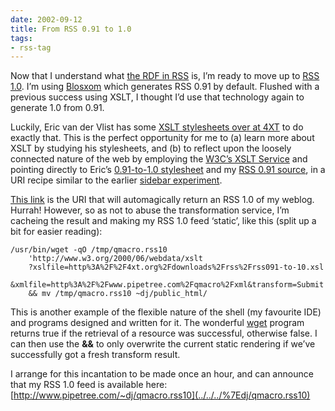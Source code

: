 ```yaml
---
date: 2002-09-12
title: From RSS 0.91 to 1.0
tags:
- rss-tag
---
```



Now that I understand what [the RDF in RSS](../../2002/Sep/08#tech/rdf/rssrdf) is, I’m ready to move up to [RSS 1.0](http://www.purl.org/rss/1.0/). I’m using [Blosxom](http://www.raelity.org/apps/blosxom) which generates RSS 0.91 by default. Flushed with a previous success using XSLT, I thought I’d use that technology again to generate 1.0 from 0.91.

Luckily, Eric van der Vlist has some [XSLT stylesheets over at 4XT](http://4xt.org/news/000815-0001.xml) to do exactly that. This is the perfect opportunity for me to (a) learn more about XSLT by studying his stylesheets, and (b) to reflect upon the loosely connected nature of the web by employing the [W3C’s XSLT Service](http://www.w3.org/2001/05/xslt) and pointing directly to Eric’s [0.91-to-1.0 stylesheet](http://4xt.org/downloads/rss/rss091-to-10.xsl) and my [RSS 0.91 source](../../xml), in a URI recipe similar to the earlier [sidebar experiment](../../2002/Aug/29#tech/sidebar).

[This link](http://www.w3.org/2000/06/webdata/xslt?xslfile=http%3A%2F%2F4xt.org%2Fdownloads%2Frss%2Frss091-to-10.xsl&xmlfile=http%3A%2F%2Fwww.pipetree.com%2Fqmacro%2Fxml&transform=Submit) is the URI that will automagically return an RSS 1.0 of my weblog. Hurrah! However, so as not to abuse the transformation service, I’m cacheing the result and making my RSS 1.0 feed ‘static’, like this (split up a bit for easier reading):

```shell
/usr/bin/wget -qO /tmp/qmacro.rss10
	'http://www.w3.org/2000/06/webdata/xslt
	?xslfile=http%3A%2F%2F4xt.org%2Fdownloads%2Frss%2Frss091-to-10.xsl
	&xmlfile=http%3A%2F%2Fwww.pipetree.com%2Fqmacro%2Fxml&transform=Submit'
	&& mv /tmp/qmacro.rss10 ~dj/public_html/
```

This is another example of the flexible nature of the shell (my favourite IDE) and programs designed and written for it. The wonderful [wget](http://www.gnu.org/software/wget/wget.html) program returns true if the retrieval of a resource was successful, otherwise false. I can then use the **&&** to only overwrite the current static rendering if we’ve successfully got a fresh transform result.

I arrange for this incantation to be made once an hour, and can announce that my RSS 1.0 feed is available here: [http://www.pipetree.com/~dj/qmacro.rss10](../../../%7Edj/qmacro.rss10)
